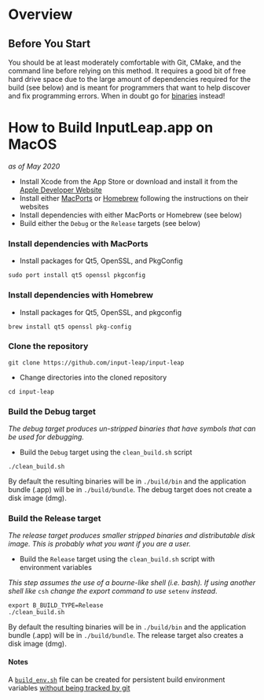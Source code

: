 # Overview

## Before You Start

You should be at least moderately comfortable with Git, CMake, and the command
line before relying on this method. It requires a good bit of free hard drive
space due to the large amount of dependencies required for the build (see below)
and is meant for programmers that want to help discover and fix programming
errors. When in doubt go for [binaries](Home) instead!

# How to Build InputLeap.app on MacOS

*as of May 2020*

- Install Xcode from the App Store or download and install it 
from the [Apple Developer Website](https://developer.apple.com/download/more/?=xcode)
- Install either [MacPorts](https://www.macports.org/) or [Homebrew](https://brew.sh/) 
following the instructions on their websites
- Install dependencies with either MacPorts or Homebrew (see below)
- Build either the `Debug` or the `Release` targets (see below)

### Install dependencies with MacPorts

  - Install packages for Qt5, OpenSSL, and PkgConfig
  ```
  sudo port install qt5 openssl pkgconfig
  ```
  
### Install dependencies with Homebrew

  - Install packages for Qt5, OpenSSL, and pkgconfig
  ```
  brew install qt5 openssl pkg-config
  ```
  
### Clone the repository

  ```
  git clone https://github.com/input-leap/input-leap
  ```
  - Change directories into the cloned repository
  ```
  cd input-leap
  ```
 
### Build the Debug target
  *The debug target produces un-stripped binaries that have symbols that can be 
  used for debugging.*

  - Build the `Debug` target using the `clean_build.sh` script
  ```
  ./clean_build.sh
  ```
  
  By default the resulting binaries will be in `./build/bin` and the 
  application bundle (.app) will be in `./build/bundle`. The debug target
  does not create a disk image (dmg).

### Build the Release target
  *The release target produces smaller stripped binaries and distributable disk image. 
  This is probably what you want if you are a user.*
  
  - Build the `Release` target using the `clean_build.sh` script with environment variables
  
  *This step assumes the use of a bourne-like shell (i.e. bash). If using another shell like*
  `csh` *change the export command to use* `setenv` *instead*.
  ```
  export B_BUILD_TYPE=Release
  ./clean_build.sh
  ```
  
  By default the resulting binaries will be in `./build/bin` and the 
  application bundle (.app) will be in `./build/bundle`. The release target
  also creates a disk image (dmg).
  
#### Notes
  
  A [`build_env.sh`](https://github.com/input-leap/input-leap/blob/b6a1b5742006157c3fe746288961a9d2827a3f26/clean_build.sh#L20)
  file can be created for persistent build environment variables [without being tracked by git](https://github.com/input-leap/input-leap/blob/b6a1b5742006157c3fe746288961a9d2827a3f26/.gitignore#L1)
  
